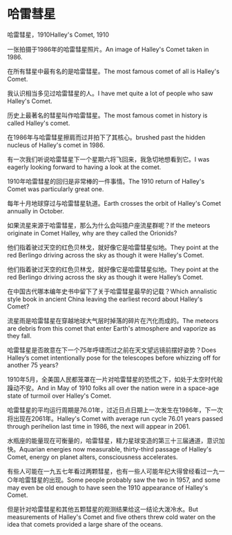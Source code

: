 # 哈雷彗星

<p><span class="chinese">哈雷彗星，1910</span><span class="english">Halley's Comet, 1910</span></p>

<p><span class="chinese">一张拍摄于1986年的哈雷彗星照片。</span><span class="english">An image of Halley's Comet taken in 1986.</span></p>

<p><span class="chinese">在所有彗星中最有名的是哈雷彗星。</span><span class="english">The most famous comet of all is Halley's Comet.</span></p>

<p><span class="chinese">我认识相当多见过哈雷彗星的人。</span><span class="english">I have met quite a lot of people who saw Halley's Comet.</span></p>

<p><span class="chinese">历史上最著名的彗星叫作哈雷彗星。</span><span class="english">The most famous comet in history is called Halley's comet.</span></p>

<p><span class="chinese">在1986年与哈雷彗星擦肩而过并拍下了其核心。</span><span class="english">brushed past the hidden nucleus of Halley's comet in 1986.</span></p>

<p><span class="chinese">有一次我们听说哈雷彗星下一个星期六将飞回来，我急切地想看到它。</span><span class="english">I was eagerly looking forward to having a look at the comet.</span></p>

<p><span class="chinese">1910年哈雷彗星的回归是非常棒的一件事情。</span><span class="english">The 1910 return of Halley's Comet was particularly great one.</span></p>

<p><span class="chinese">每年十月地球穿过与哈雷彗星轨道。</span><span class="english">Earth crosses the orbit of Halley's Comet annually in October.</span></p>

<p><span class="chinese">如果流星来源于哈雷彗星，那么为什么会叫猎户座流星群呢？</span><span class="english">If the meteors originate in Comet Halley, why are they called the Orionids?</span></p>

<p><span class="chinese">他们指着驶过天空的红色贝林戈，就好像它是哈雷彗星似地。</span><span class="english">They point at the red Berlingo driving across the sky as though it were Halley's Comet.</span></p>

<p><span class="chinese">他们指着驶过天空的红色贝林戈，就好像它是哈雷彗星似地。</span><span class="english">They point at the red Berlingo driving across the sky as though it were Halley’s Comet.</span></p>

<p><span class="chinese">在中国古代哪本编年史书中留下了关于哈雷彗星最早的记载？</span><span class="english">Which annalistic style book in ancient China leaving the earliest record about Halley's Comet?</span></p>

<p><span class="chinese">流星雨是哈雷彗星在穿越地球大气层时掉落的碎片在汽化而成的。</span><span class="english">The meteors are debris from this comet that enter Earth's atmosphere and vaporize as they fall.</span></p>

<p><span class="chinese">哈雷彗星是否故意在下一个75年呼啸而过之前在天文望远镜前摆好姿势？</span><span class="english">Does Halley’s comet intentionally pose for the telescopes before whizzing off for another 75 years?</span></p>

<p><span class="chinese">1910年5月，全美国人民都笼罩在一片对哈雷彗星的恐慌之下，如处于太空时代般躁动不安。</span><span class="english">And in May of 1910 folks all over the nation were in a space-age state of turmoil over Halley's Comet.</span></p>

<p><span class="chinese">哈雷彗星的平均运行周期是76.01年，过近日点日期上一次发生在1986年，下一次将出现在2061年。</span><span class="english">Halley's Comet with average run cycle 76.01 years passed through perihelion last time in 1986, the next will appear in 2061.</span></p>

<p><span class="chinese">水瓶座的能量现在可衡量的，哈雷彗星，精力星球变造的第三十三届通道，意识加快。</span><span class="english">Aquarian energies now measurable, thirty-third passage of Halley's Comet, energy on planet alters, consciousness accelerates.</span></p>

<p><span class="chinese">有些人可能在一九五七年看过两颗彗星，也有一些人可能年纪大得曾经看过一九一○年哈雷彗星的出现。</span><span class="english">Some people probably saw the two in 1957, and some may even be old enough to have seen the 1910 appearance of Halley's Comet.</span></p>

<p><span class="chinese">但是针对哈雷彗星和其他五颗彗星的观测结果给这一结论大泼冷水。</span><span class="english">But measurements of Halley's Comet and five others threw cold water on the idea that comets provided a large share of the oceans.</span></p>


